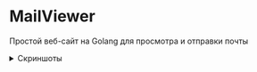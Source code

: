 # MailViewer
Простой веб-сайт на Golang для просмотра и отправки почты

<details>
<summary>Скриншоты</summary>

<img src="images/img.png" alt="Main" />
<img src="images/img_1.png" alt="Add account" />
<img src="images/img_2.png" alt="Incoming messages" />
<img src="images/img_3.png" alt="Send message" />

</details>
<br>


